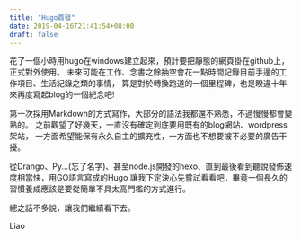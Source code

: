 ```yaml
---
title: "Hugo首發"
date: 2019-04-16T21:41:54+08:00
draft: false
---
```


花了一個小時用hugo在windows建立起來，預計要把靜態的網頁掛在github上，正式對外使用。
未來可能在工作、念書之餘抽空會花一點時間記錄目前手邊的工作項目、生活紀錄之類的事情，
算是對於轉換跑道的一個里程碑，也是睽違十年來再度寫起blog的一個紀念吧!

第一次採用Markdown的方式寫作，大部分的語法我都還不熟悉，不過慢慢都會變熟的。
之前觀望了好幾天，一直沒有確定到底要用既有的blog網站、wordpress架站，
一方面希望能保有永久自主的擴充性，一方面也不想要被不必要的廣告干擾。

從Drango、Py...(忘了名字)、甚至node.js開發的hexo、直到最後看到聽說發佈速度相當快，用GO語言寫成的Hugo
讓我下定決心先嘗試看看吧，畢竟一個長久的習慣養成應該是要從簡單不具太高門檻的方式進行。

總之話不多說，讓我們繼續看下去。

Liao